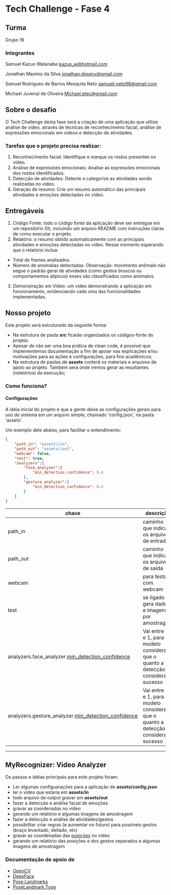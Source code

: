 # Tech Challenge - Fase 4

## Turma
Grupo 16


### Integrantes

Samuel Kazuo Watanabe
kazuo_w@hotmail.com

Jonathan Maximo da Silva
jonathan.desenv@gmail.com

Samuel Rodrigues de Barros Mesquita Neto
samuelr.neto98@gmail.com

Michael Juvenal de Oliveira
Michael.etec@gmail.com


## Sobre o desafio

O Tech Challenge desta fase será a criação de uma aplicação que utilize análise de vídeo, através de técnicas de reconhecimento facial, análise de expressões emocionais em vídeos e detecção de atividades.


### Tarefas que o projeto precisa realizar:

1. Reconhecimento facial: Identifique e marque os rostos presentes no vídeo.
2. Análise de expressões emocionais: Analise as expressões emocionais dos rostos identificados.
3. Detecção de atividades: Detecte e categorize as atividades sendo realizadas no vídeo.
4. Geração de resumo: Crie um resumo automático das principais atividades e emoções detectadas no vídeo.


## Entregáveis

1. Código Fonte: todo o código fonte da aplicação deve ser entregue em um repositório Git, incluindo um arquivo README com instruções claras de como executar o projeto.
2. Relatório: o resumo obtido automaticamente com as principais atividades e emoções detectadas no vídeo. Nesse momento esperando que o relatório inclua:
  -  Total de frames analisados.
  -  Número de anomalias detectadas.
Observação: movimento anômalo não segue o padrão geral de atividades (como gestos bruscos ou comportamentos atípicos) esses são classificados como anômalos.
3. Demonstração em Vídeo: um vídeo demonstrando a aplicação em funcionamento, evidenciando cada uma das funcionalidades implementadas.


## Nosso projeto

Este projeto será estruturado da seguinte forma:

- Na estrutura de pasta **src** ficarão organizados os códigos-fonte do projeto.
- Apesar de não ser uma boa prática de clean code, é possível que implementemos documentação a fim de apoiar nas explicações e/ou motivações para as ações e configurações, para fins acadêmicos;
- Na estrutura de pastas de **assets** conterá os materiais e arquivos de apoio ao projeto. Também será onde iremos gerar as resultantes (relatórios) da execução;

### Como funciona?

#### Configurações
A idéia inicial do projeto é que a gente deixe as configurações gerais para uso do sistema em um arquivo simple, chamado 'config.json', na pasta 'assets'.

Um exemplo dele abaixo, para facilitar o entendimento:

```json
{
	"path_in": "assets\\in",
	"path_out": "assets\\out",
	"webcam": false,
	"test": true,
	"analyzers":{
		"face_analyzer":{
			"min_detection_confidence": 0.4
		},
		"gesture_analyzer":{
			"min_detection_confidence": 0.4
		}
	}
}

```

| chave | descrição | obrigatório |
| --- | --- | --- |
| path_in | caminho que indica os arquivos de entrada | S |
| path_out | caminho que indica os arquivos de saída | S |
| webcam | para testar com webcam | S |
| test | se ligado gera dados e imagens por amostragem | S |
| analyzers.face_analyzer.[min_detection_confidence](https://github.com/google-ai-edge/mediapipe/blob/master/docs/solutions/face_detection.md) | Vai entre 0 e 1, para o modelo considerar que o quanto a detecção considera sucesso | S |
| analyzers.gesture_analyzer.[min_detection_confidence](https://github.com/google-ai-edge/mediapipe/blob/master/docs/solutions/pose.md) | Vai entre 0 e 1, para o modelo considerar que o quanto a detecção considera sucesso | S |

---

## MyRecognizer: Video Analyzer

Os passos e idéias principais para este projeto foram:

- Ler algumas configuarações para a aplicação de **assets/config.json**
- ler o video que estaria em **assets/in**
- todo arquivo de output gravar em **assets/out**
- fazer a detecção e análise facial de emoções
- gravar as coordenadas no vídeo
- gerando um relatório e algumas imagens de amostragem
- fazer a detecção e análise de atividades/gestos
- possibilitar criar regras (e aumentar no futuro) para possíveis gestos (braço levantado, deitado, etc)
- gravar as coordenadas das [posições](https://ai.google.dev/edge/mediapipe/solutions/vision/pose_landmarker?hl=pt-br) no vídeo
- gerando um relatório das posições e dos gestos separados e algumas imagens de amostragem

### Documentação de apoio de

- [OpenCV](https://docs.opencv.org/4.x/)
- [DeepFace](https://github.com/serengil/deepface)
- [Pose Landmarks](https://ai.google.dev/edge/mediapipe/solutions/vision/pose_landmarker?hl=pt-br)
- [PoseLandmark.Type](https://developers.google.com/android/reference/com/google/mlkit/vision/pose/PoseLandmark.Type)
